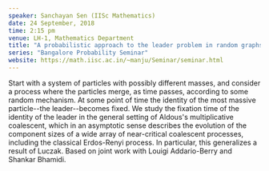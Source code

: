 ```yaml
---
speaker: Sanchayan Sen (IISc Mathematics)
date: 24 September, 2018
time: 2:15 pm
venue: LH-1, Mathematics Department
title: "A probabilistic approach to the leader problem in random graphs"
series: "Bangalore Probability Seminar"
website: https://math.iisc.ac.in/~manju/Seminar/seminar.html
---
```


Start with a system of particles with possibly different masses, and
consider a process where the particles merge, as time passes, according
to some random mechanism. At some point of time the identity of the most
massive particle--the leader--becomes fixed. We study the fixation time
of the identity of the leader in the general setting of Aldous's
multiplicative coalescent, which in an asymptotic sense describes the
evolution of the component sizes of a wide array of near-critical
coalescent processes, including the classical Erdos-Renyi process.
In particular, this generalizes a result of Luczak.
Based on joint work with Louigi Addario-Berry and Shankar Bhamidi.
